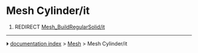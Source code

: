 # Mesh Cylinder/it
1.  REDIRECT [Mesh_BuildRegularSolid/it](Mesh_BuildRegularSolid/it.md)



---
⏵ [documentation index](../README.md) > [Mesh](Mesh_Workbench.md) > Mesh Cylinder/it

